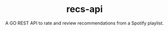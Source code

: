 <h1 align="center">recs-api</h1>

<p align="center">
   A GO REST API to rate and review recommendations from a Spotify playlist.
<p>
